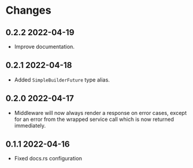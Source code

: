 # Changes

## 0.2.2 2022-04-19

- Improve documentation.

## 0.2.1 2022-04-18

- Added `SimpleBuilderFuture` type alias.

## 0.2.0 2022-04-17

- Middleware will now always render a response on error cases, except for an error from the wrapped service call which
  is now returned immediately.

## 0.1.1 2022-04-16

- Fixed docs.rs configuration

